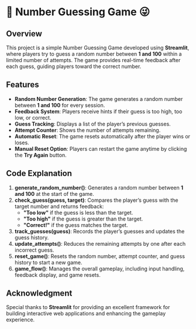 # 🤔 Number Guessing Game 😜
## **Overview**  
This project is a simple Number Guessing Game developed using **Streamlit**, where players try to guess a random number between **1 and 100** within a limited number of attempts. The game provides real-time feedback after each guess, guiding players toward the correct number.



## **Features**  
- **Random Number Generation**: The game generates a random number between **1 and 100** for every session.  
- **Feedback System**: Players receive hints if their guess is too high, too low, or correct.  
- **Guess Tracking**: Displays a list of the player’s previous guesses.  
- **Attempt Counter**: Shows the number of attempts remaining.  
- **Automatic Reset**: The game resets automatically after the player wins or loses.  
- **Manual Reset Option**: Players can restart the game anytime by clicking the **Try Again** button.  



## **Code Explanation**  
1. **generate_random_number()**: Generates a random number between **1 and 100** at the start of the game.  
2. **check_guess(guess, target)**: Compares the player’s guess with the target number and returns feedback:  
   - **"Too low"** if the guess is less than the target.  
   - **"Too high"** if the guess is greater than the target.  
   - **"Correct!"** if the guess matches the target.  
3. **track_guesses(guess)**: Records the player’s guesses and updates the guess history.  
4. **update_attempts()**: Reduces the remaining attempts by one after each incorrect guess.  
5. **reset_game()**: Resets the random number, attempt counter, and guess history to start a new game.  
6. **game_flow()**: Manages the overall gameplay, including input handling, feedback display, and game resets.



## **Acknowledgment**  
Special thanks to **Streamlit** for providing an excellent framework for building interactive web applications and enhancing the gameplay experience.  


